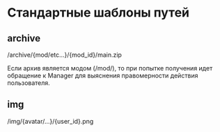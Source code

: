 # Стандартные шаблоны путей

## archive

/archive/{mod/etc...}/{mod_id}/main.zip

Если архив является модом (/mod/), то при попытке получения идет обращение к Manager для выяснения правомерности действия пользователя.


## img

/img/{avatar/...}/{user_id}.png

